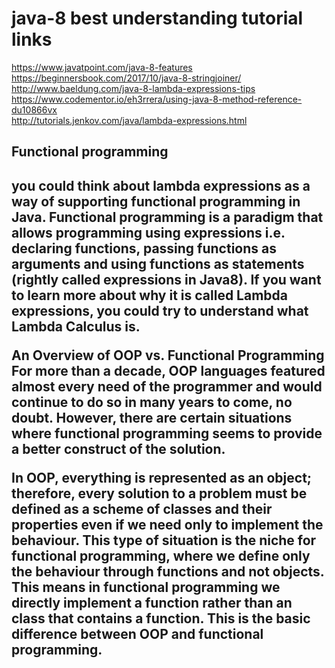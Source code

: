 # java-8 best understanding tutorial links 
https://www.javatpoint.com/java-8-features </br>
https://beginnersbook.com/2017/10/java-8-stringjoiner/ </br>
http://www.baeldung.com/java-8-lambda-expressions-tips </br>
https://www.codementor.io/eh3rrera/using-java-8-method-reference-du10866vx </br>
http://tutorials.jenkov.com/java/lambda-expressions.html </br>

<h2>Functional programming <h2>


you could think about lambda expressions as a way of supporting functional programming in Java. Functional programming is a paradigm that allows programming using expressions i.e. declaring functions, passing functions as arguments and using functions as statements (rightly called expressions in Java8). If you want to learn more about why it is called Lambda expressions, you could try to understand what Lambda Calculus is.


An Overview of OOP vs. Functional Programming
For more than a decade, OOP languages featured almost every need of the programmer and would continue to do so in many years to come, no doubt. However, there are certain situations where functional programming seems to provide a better construct of the solution.

In OOP, everything is represented as an object; therefore, every solution to a problem must be defined as a scheme of classes and their properties even if we need only to implement the behaviour. This type of situation is the niche for functional programming, where we define only the behaviour through functions and not objects. This means in functional programming we directly implement a function rather than an class that contains a function. This is the basic difference between OOP and functional programming.





